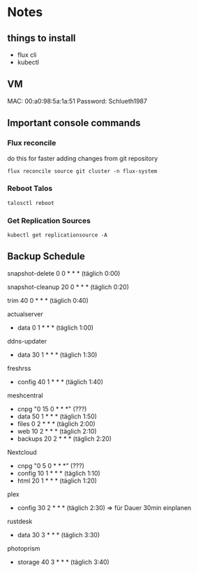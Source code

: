 # Notes

## things to install

- flux cli
- kubectl

## VM

MAC: 00:a0:98:5a:1a:51
Password: Schlueth1987

## Important console commands

### Flux reconcile

do this for faster adding changes from git repository

``` console
flux reconcile source git cluster -n flux-system
```

### Reboot Talos

``` console
talosctl reboot
```

### Get Replication Sources

``` console
kubectl get replicationsource -A
```

## Backup Schedule

snapshot-delete 0 0 * * * (täglich 0:00)

snapshot-cleanup 20 0 * * * (täglich 0:20)

trim 40 0 * * * (täglich 0:40)

actualserver
- data 0 1 * * * (täglich 1:00)

ddns-updater
- data 30 1 * * * (täglich 1:30)

freshrss
- config 40 1 * * * (täglich 1:40)

meshcentral
- cnpg "0 15 0 * * *" (???)
- data 50 1 * * * (täglich 1:50)
- files 0 2 * * * (täglich 2:00)
- web 10 2 * * * (täglich 2:10)
- backups 20 2 * * * (täglich 2:20)

Nextcloud
- cnpg "0 5 0 * * *" (???)
- config 10 1 * * * (täglich 1:10)
- html 20 1 * * * (täglich 1:20)

plex
- config 30 2 * * * (täglich 2:30) => für Dauer 30min einplanen

rustdesk
- data 30 3 * * * (täglich 3:30)

photoprism
- storage 40 3 * * * (täglich 3:40)

